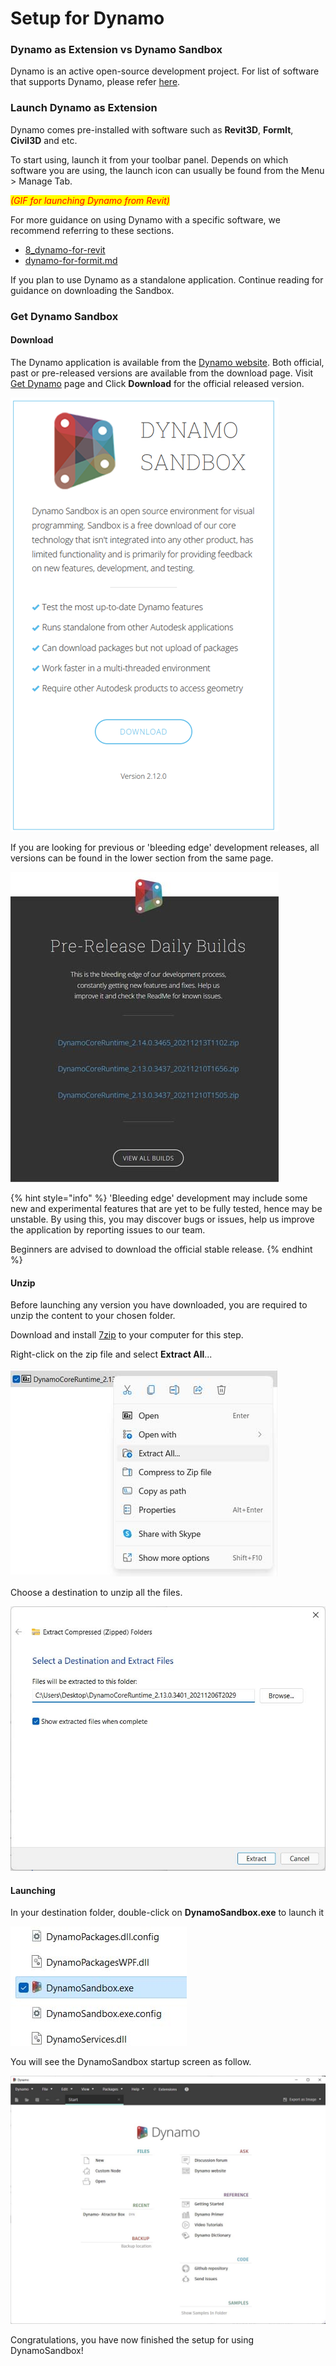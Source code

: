 # Setup for Dynamo

### Dynamo as Extension vs Dynamo Sandbox

Dynamo is an active open-source development project. For list of software that supports Dynamo, please refer [here](http://dynamobim.org/download/).

### Launch Dynamo as Extension

Dynamo comes pre-installed with software such as **Revit3D**, **FormIt**, **Civil3D** and etc.

To start using, launch it from your toolbar panel. Depends on which software you are using, the launch icon can usually be found from the Menu > Manage Tab.

_<mark style="color:red;">(GIF for launching Dynamo from Revit)</mark>_

For more guidance on using Dynamo with a specific software, we recommend referring to these sections.

* [8\_dynamo-for-revit](8\_dynamo-for-revit/ "mention")
* [dynamo-for-formit.md](dynamo-for-formit.md "mention")

If you plan to use Dynamo as a standalone application. Continue reading for guidance on downloading the Sandbox.

### Get Dynamo Sandbox

#### Download

The Dynamo application is available from the [Dynamo website](http://dynamobim.com). Both official, past or pre-released versions are available from the download page. Visit [Get Dynamo](http://dynamobim.org/download/) page and Click **Download** for the official released version.

![](<.gitbook/assets/image (4).png>)

If you are looking for previous or 'bleeding edge' development releases, all versions can be found in the lower section from the same page.

![](<.gitbook/assets/03-02 Dynamo Sandbox All builds.jpg>)

{% hint style="info" %}
'Bleeding edge' development may include some new and experimental features that are yet to be fully tested, hence may be unstable. By using this, you may discover bugs or issues, help us improve the application by reporting issues to our team.

Beginners are advised to download the official stable release.
{% endhint %}

#### Unzip

Before launching any version you have downloaded, you are required to unzip the content to your chosen folder.

Download and install [7zip](https://www.7-zip.org/download.html) to your computer for this step.

Right-click on the zip file and select **Extract All**...

![](<.gitbook/assets/03-03 Extract zip file.jpg>)

Choose a destination to unzip all the files.

![](<.gitbook/assets/03-04 Extract destination folder (1).jpg>)

#### Launching

In your destination folder, double-click on **DynamoSandbox.exe** to launch it

![](<.gitbook/assets/03-05 Dynamo exe.jpg>)

You will see the DynamoSandbox startup screen as follow.

![](<.gitbook/assets/03-06 Dynamo startup screen.jpg>)

Congratulations, you have now finished the setup for using DynamoSandbox!
